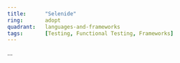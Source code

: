 ```yaml
---
title:      "Selenide"
ring:       adopt
quadrant:   languages-and-frameworks
tags:       [Testing, Functional Testing, Frameworks]
---
```

...
